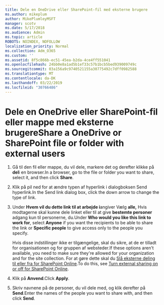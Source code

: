 ```yaml
---
title: Dele en OneDrive eller SharePoint-fil med eksterne brugere
ms.author: mikeplum
author: MikePlumleyMSFT
manager: scotv
ms.date: 5/17/2018
ms.audience: Admin
ms.topic: article
ROBOTS: NOINDEX, NOFOLLOW
localization_priority: Normal
ms.collection: Adm_O365
ms.custom: ''
ms.assetid: 8f5c866b-ec51-45ea-b2da-4ce4ff551041
ms.openlocfilehash: 24bb0e8a1ad5b1ef33c57b1bcb5bed939009749c
ms.sourcegitcommit: 03a156a9c9740521155a30775492c7dff0982588
ms.translationtype: MT
ms.contentlocale: da-DK
ms.lasthandoff: 03/22/2019
ms.locfileid: "30766486"
---
```

# <a name="share-a-onedrive-or-sharepoint-file-or-folder-with-external-users"></a><span data-ttu-id="06ecb-102">Dele en OneDrive eller SharePoint-fil eller mappe med eksterne brugere</span><span class="sxs-lookup"><span data-stu-id="06ecb-102">Share a OneDrive or SharePoint file or folder with external users</span></span>

1. <span data-ttu-id="06ecb-103">Gå til den fil eller mappe, du vil dele, markere det og derefter klikke på **del**i en browser.</span><span class="sxs-lookup"><span data-stu-id="06ecb-103">In a browser, go to the file or folder you want to share, select it, and then click **Share**.</span></span>
    
2. <span data-ttu-id="06ecb-104">Klik på pil ned for at ændre typen af hyperlink i dialogboksen Send hyperlink.</span><span class="sxs-lookup"><span data-stu-id="06ecb-104">In the Send link dialog box, click the down arrow to change the type of link.</span></span>
    
3. <span data-ttu-id="06ecb-105">Under **Hvem vil du dette link til at arbejde i**angiver Vælg **alle,** Hvis modtagerne skal kunne dele linket eller til at give **bestemte personer** adgang kun til personerne, du.</span><span class="sxs-lookup"><span data-stu-id="06ecb-105">Under **Who would you like this link to work for**, select **Anyone** if you want the recipients to be able to share the link or **Specific people** to give access only to the people you specify.</span></span> 
    
    <span data-ttu-id="06ecb-106">Hvis disse indstillinger ikke er tilgængelige, skal du sikre, at de er tilladt for organisationen og for gruppen af websteder.</span><span class="sxs-lookup"><span data-stu-id="06ecb-106">If these options aren't available, you need to make sure they're allowed for your organization and for the site collection.</span></span> <span data-ttu-id="06ecb-107">For at gøre dette skal du [Slå eksterne deling til eller fra for SharePoint Online](https://go.microsoft.com/fwlink/?linkid=866426).</span><span class="sxs-lookup"><span data-stu-id="06ecb-107">To do this, see [Turn external sharing on or off for SharePoint Online](https://go.microsoft.com/fwlink/?linkid=866426).</span></span>
    
4. <span data-ttu-id="06ecb-108">Klik på **Anvend**.</span><span class="sxs-lookup"><span data-stu-id="06ecb-108">Click **Apply**.</span></span>
    
5. <span data-ttu-id="06ecb-109">Skriv navnene på de personer, du vil dele med, og klik derefter på **Send**.</span><span class="sxs-lookup"><span data-stu-id="06ecb-109">Enter the names of the people you want to share with, and then click **Send**.</span></span>
    

